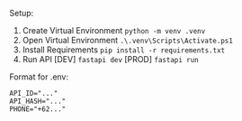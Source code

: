 Setup:
1. Create Virtual Environment
```python -m venv .venv```
3. Open Virtual Environment
```.\.venv\Scripts\Activate.ps1```
4. Install Requirements
```pip install -r requirements.txt```
5. Run API
[DEV]
```fastapi dev```
[PROD]
```fastapi run```

Format for .env:
```
API_ID="..."
API_HASH="..."
PHONE="+62..."
```
